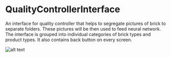 # QualityControllerInterface

An interface for quality controller that helps to segregate pictures of brick to separate folders. These pictures will be then used to feed neural network.
The interface is grouped into individual categories of brick types and product types. It also contains back button on every screen.


![alt text](https://github.com/Kamelleon/QualityControllerInterface/blob/main/preview.png)
